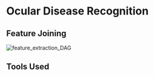 # Ocular Disease Recognition

## Feature Joining
![feature_extraction_DAG](https://github.com/user-attachments/assets/601fe250-c233-4d1a-8c33-bd216adf609b)


## Tools Used
